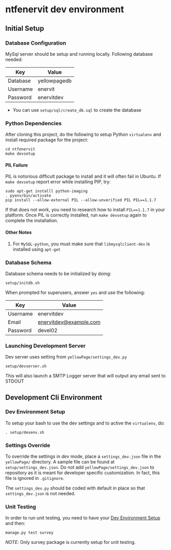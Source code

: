ntfenervit dev environment
==========================

## Initial Setup

### Database Configuration
MySql server should be setup and running locally.  Following database needed:

| Key      | Value |
| -------- | ----- |
| Database | yellowpagedb |
| Username | enervit |
| Password | enervitdev |

* You can use `setup/sql/create_db.sql` to create the database


### Python Dependencies
After cloning this project, do the following to setup Python `virtualenv` and
install required package for the project:

```
cd ntfenervit
make devsetup
```

#### PIL Failure
PIL is notorious difficult package to install and it will often fail in Ubuntu.  If `make devsetup`
report error while installing PIP, try:

```
sudo apt-get installl python-imaging
. pyenv/bin/activate
pip install --allow-external PIL --allow-unverified PIL PIL==1.1.7
```

If that does not work, you need to research how to install `PIL==1.1.7` in your platform.  Once PIL is correctly
installed, run `make devsetup` again to complete the installation.

#### Other Notes
1. For `MySQL-python`, you must make sure that `libmysqlclient-dev` is installed using `apt-get`



### Database Schema
Database schema needs to be initialized by doing:

```
setup/initdb.sh
```

When prompted for superusers, answer `yes` and use the following:

| Key      | Value |
| -------- | ----- |
| Username | enervitdev |
| Email    | enervitdev@example.com |
| Password | devel02 |


### Launching Development Server
Dev server uses setting from `yellowPage/settings_dev.py`

```
setup/devserver.sh
```

This will also launch a SMTP Logger server that will output any email sent to STDOUT


## Development Cli Environment

<a name="devEnvironSetup"></a>
### Dev Environment Setup
To setup your bash to use the dev settings and to active the `virtualenv`, do:

```
. setup/devenv.sh
```

### Settings Override
To override the settings in *dev* mode, place a `settings_dev.json` file in the `yellowPage/` directory.
A sample file can be found at `setup/settings_dev.json`.  Do not add `yellowPage/settings_dev.json`
to repository as it is meant for developer specific customization.  In fact, this file is ignored in
`.gitignore`.

The `settings_dev.py` should be coded with default in place so that `settings_dev.json` is not needed.

### Unit Testing
In order to run unit testing, you need to have your [Dev Environment Setup](#devEnvironSetup) and then:

```
manage.py test survey
```

*NOTE*:  Only survey package is currently setup for unit testing.

